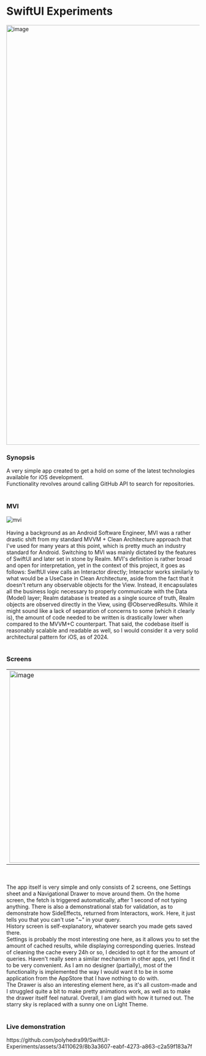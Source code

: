 # SwiftUI Experiments
<img width="1096" alt="image" src="https://github.com/polyhedra99/SwiftUI-Experiments/assets/34110629/290cf1bb-7333-4b0d-a025-6b76f33d4922">
</br><h3>Synopsis</h3>
A very simple app created to get a hold on some of the latest technologies available for iOS development.
</br> Functionality revolves around calling GitHub API to search for repositories.
</br>
</br><h3>MVI</h3>
<img alt="mvi" src="https://github.com/polyhedra99/SwiftUI-Experiments/assets/34110629/6c2af878-7fca-4d5d-a3c2-79c6063480a6">
</br></br>Having a background as an Android Software Engineer, MVI was a rather drastic shift from my standard MVVM + Clean Architecture approach that I've used 
for many years at this point, which is pretty much an industry standard for Android. Switching to MVI was mainly dictated by the features of SwiftUI 
and later set in stone by Realm. MVI's definition is rather broad 
and open for interpretation, yet in the context of this project, it goes as follows: SwiftUI view calls an Interactor directly; Interactor works similarly to 
what would be a UseCase in Clean Architecture, aside from the fact that it doesn't return any observable objects for the View. Instead, it encapsulates all 
the business logic necessary to properly communicate with the Data (Model) layer; Realm database is treated as a single source of truth, Realm objects are 
observed directly in the View, using @ObservedResults. While it might sound like a lack of separation of concerns to some (which it clearly is), the amount of 
code needed to be written is drastically lower when compared to the MVVM+C counterpart. 
That said, the codebase itself is reasonably scalable and readable as well, so I would consider it a very solid architectural pattern for iOS, as of 2024.
</br>
</br><h3>Screens</h3>
<table>
  <tr>
    <td><img width="502" alt="image" src="https://github.com/polyhedra99/SwiftUI-Experiments/assets/34110629/50cab935-48cd-41f9-8c40-3e14398f0cf0"></td>
    <td><img width="502" alt="image" src="https://github.com/polyhedra99/SwiftUI-Experiments/assets/34110629/c5e3accc-c430-493b-8c5b-5bf988a3d2c2"></td>
    <td><img width="502" alt="image" src="https://github.com/polyhedra99/SwiftUI-Experiments/assets/34110629/f9a68f1e-a23f-49c7-b682-3c42dff368bb"></td>
    <td><img width="502" alt="image" src="https://github.com/polyhedra99/SwiftUI-Experiments/assets/34110629/c422ceec-a1c4-4dc8-9d7c-8736c3ba1f17"></td>
  </tr>
</table>
</br>
</br>The app itself is very simple and only consists of 2 screens, one Settings sheet and a Navigational Drawer to move around them. On the home screen, 
the fetch is triggered automatically, after 1 second of not typing anything. There is also a demonstrational stab for validation, as to demonstrate 
how SideEffects, returned from Interactors, work. Here, it just tells you that you can't use "~" in your query.
</br>History screen is self-explanatory, whatever search you made gets saved there.
</br>Settings is probably the most interesting one here, as it allows you to set the amount of cached results, while displaying corresponding queries. 
Instead of cleaning the cache every 24h or so, I decided to opt it for the amount of queries. Haven't really seen a similar mechanism in other apps, 
yet I find it to be very convenient. As I am no designer (partially), most of the functionality is implemented the way I would want it to be in some 
application from the AppStore that I have nothing to do with.
</br>The Drawer is also an interesting element here, as it's all custom-made and I struggled quite a bit to make pretty animations work, as well as to make 
the drawer itself feel natural. Overall, I am glad with how it turned out. The starry sky is replaced with a sunny one on Light Theme.
</br>
</br><h3>Live demonstration</h3>
https://github.com/polyhedra99/SwiftUI-Experiments/assets/34110629/8b3a3607-eabf-4273-a863-c2a59f183a7f
</br>
